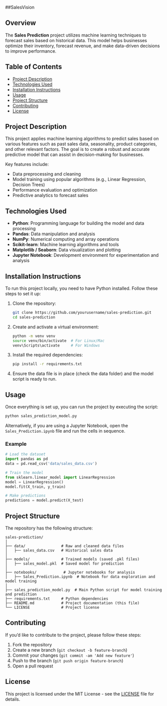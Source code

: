 ##SalesVision

## Overview
The **Sales Prediction** project utilizes machine learning techniques to forecast sales based on historical data. This model helps businesses optimize their inventory, forecast revenue, and make data-driven decisions to improve performance.

## Table of Contents
- [Project Description](#project-description)
- [Technologies Used](#technologies-used)
- [Installation Instructions](#installation-instructions)
- [Usage](#usage)
- [Project Structure](#project-structure)
- [Contributing](#contributing)
- [License](#license)

## Project Description
This project applies machine learning algorithms to predict sales based on various features such as past sales data, seasonality, product categories, and other relevant factors. The goal is to create a robust and accurate predictive model that can assist in decision-making for businesses.

Key features include:
- Data preprocessing and cleaning
- Model training using popular algorithms (e.g., Linear Regression, Decision Trees)
- Performance evaluation and optimization
- Predictive analytics to forecast sales

## Technologies Used
- **Python**: Programming language for building the model and data processing
- **Pandas**: Data manipulation and analysis
- **NumPy**: Numerical computing and array operations
- **Scikit-learn**: Machine learning algorithms and tools
- **Matplotlib / Seaborn**: Data visualization and plotting
- **Jupyter Notebook**: Development environment for experimentation and analysis

## Installation Instructions
To run this project locally, you need to have Python installed. Follow these steps to set it up:

1. Clone the repository:
   ```bash
   git clone https://github.com/yourusername/sales-prediction.git
   cd sales-prediction
   ```

2. Create and activate a virtual environment:
   ```bash
   python -m venv venv
   source venv/bin/activate  # For Linux/Mac
   venv\Scripts\activate     # For Windows
   ```

3. Install the required dependencies:
   ```bash
   pip install -r requirements.txt
   ```

4. Ensure the data file is in place (check the data folder) and the model script is ready to run.

## Usage
Once everything is set up, you can run the project by executing the script:

```bash
python sales_prediction_model.py
```

Alternatively, if you are using a Jupyter Notebook, open the `Sales_Prediction.ipynb` file and run the cells in sequence.

### Example
```python
# Load the dataset
import pandas as pd
data = pd.read_csv('data/sales_data.csv')

# Train the model
from sklearn.linear_model import LinearRegression
model = LinearRegression()
model.fit(X_train, y_train)

# Make predictions
predictions = model.predict(X_test)
```

## Project Structure
The repository has the following structure:

```
sales-prediction/
│
├── data/                # Raw and cleaned data files
│   ├── sales_data.csv   # Historical sales data
│
├── models/              # Trained models (saved .pkl files)
│   ├── sales_model.pkl  # Saved model for prediction
│
├── notebooks/            # Jupyter notebooks for analysis
│   ├── Sales_Prediction.ipynb  # Notebook for data exploration and model training
│
├── sales_prediction_model.py  # Main Python script for model training and prediction
├── requirements.txt     # Python dependencies
├── README.md            # Project documentation (this file)
└── LICENSE              # Project license
```

## Contributing
If you’d like to contribute to the project, please follow these steps:
1. Fork the repository
2. Create a new branch (`git checkout -b feature-branch`)
3. Commit your changes (`git commit -am 'Add new feature'`)
4. Push to the branch (`git push origin feature-branch`)
5. Open a pull request

## License
This project is licensed under the MIT License - see the [LICENSE](LICENSE) file for details.

